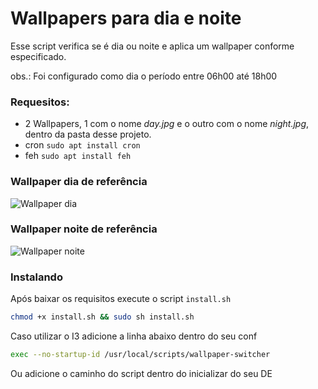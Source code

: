 # Wallpapers para dia e noite

Esse script verifica se é dia ou noite e aplica um wallpaper conforme especificado.

obs.: Foi configurado como dia o período entre 06h00 até 18h00

### Requesitos:
* 2 Wallpapers, 1 com o nome *day.jpg* e o outro com o nome *night.jpg*, dentro da pasta desse projeto.
* cron ```sudo apt install cron ```
* feh ``` sudo apt install feh ```

### Wallpaper dia de referência
![Wallpaper dia](https://wallpaperplay.com/walls/full/2/4/8/16949.jpg)

### Wallpaper noite de referência
![Wallpaper noite](https://i.redd.it/a0ez44uhhx911.jpg)

### Instalando
Após baixar os requisitos execute o script ```install.sh```
```sh
chmod +x install.sh && sudo sh install.sh
```
Caso utilizar o I3 adicione a linha abaixo dentro do seu conf
```sh
exec --no-startup-id /usr/local/scripts/wallpaper-switcher
```
Ou adicione o caminho do script dentro do inicializar do seu DE